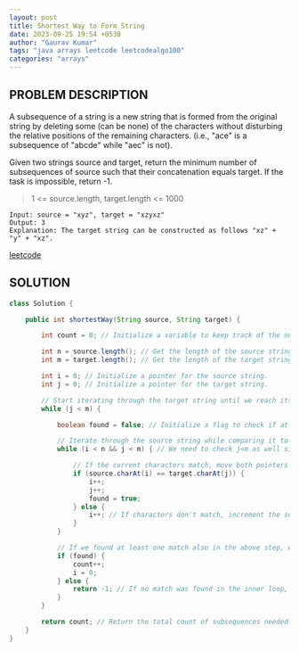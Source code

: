 ```yaml
---
layout: post
title: Shortest Way to Form String
date: 2023-09-25 19:54 +0530
author: "Gaurav Kumar"
tags: "java arrays leetcode leetcodealgo100"
categories: "arrays"
---
```


## PROBLEM DESCRIPTION

A subsequence of a string is a new string that is formed from the original string by deleting some (can be none) of the characters without disturbing the relative positions of the remaining characters. (i.e., "ace" is a subsequence of "abcde" while "aec" is not).

Given two strings source and target, return the minimum number of subsequences of source such that their concatenation equals target. If the task is impossible, return -1.

> 1 <= source.length, target.length <= 1000

```text
Input: source = "xyz", target = "xzyxz"
Output: 3
Explanation: The target string can be constructed as follows "xz" + "y" + "xz".
```

[leetcode](https://leetcode.com/problems/shortest-way-to-form-string/)

## SOLUTION

```java
class Solution {

    public int shortestWay(String source, String target) {

        int count = 0; // Initialize a variable to keep track of the number of subsequences.

        int n = source.length(); // Get the length of the source string.
        int m = target.length(); // Get the length of the target string.

        int i = 0; // Initialize a pointer for the source string.
        int j = 0; // Initialize a pointer for the target string.

        // Start iterating through the target string until we reach its end.
        while (j < m) {

            boolean found = false; // Initialize a flag to check if at least one character has matched

            // Iterate through the source string while comparing it to the target.
            while (i < n && j < m) { // We need to check j<m as well since the target string can be smaller

                // If the current characters match, move both pointers and set the 'found' flag to true.
                if (source.charAt(i) == target.charAt(j)) {
                    i++;
                    j++;
                    found = true;
                } else {
                    i++; // If characters don't match, increment the source pointer. (since we need any valid subsequence)
                }
            }

            // If we found at least one match also in the above step, we have one more subsequence to include in our answer
            if (found) {
                count++;
                i = 0;
            } else {
                return -1; // If no match was found in the inner loop, it's impossible to form the target from the source, so return -1.
            }
        }

        return count; // Return the total count of subsequences needed to form the target.
    }
}
```
